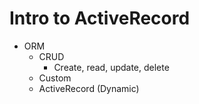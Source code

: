 # Intro to ActiveRecord
* ORM
  * CRUD
    * Create, read, update, delete
  * Custom
  * ActiveRecord (Dynamic)
